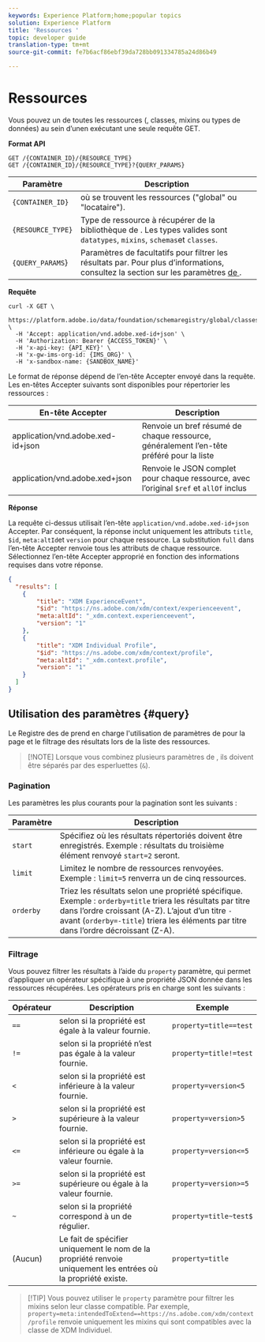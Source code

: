 ```yaml
---
keywords: Experience Platform;home;popular topics
solution: Experience Platform
title: 'Ressources '
topic: developer guide
translation-type: tm+mt
source-git-commit: fe7b6acf86ebf39da728bb091334785a24d86b49

---
```



# Ressources 

Vous pouvez  un de toutes les ressources (, classes, mixins ou types de données) au sein d’unen exécutant une seule requête GET.

**Format API**

```http
GET /{CONTAINER_ID}/{RESOURCE_TYPE}
GET /{CONTAINER_ID}/{RESOURCE_TYPE}?{QUERY_PARAMS}
```

| Paramètre | Description |
| --- | --- |
| `{CONTAINER_ID}` | où se trouvent les ressources (&quot;global&quot; ou &quot;locataire&quot;). |
| `{RESOURCE_TYPE}` | Type de ressource à récupérer de la bibliothèque de . Les types valides sont `datatypes`, `mixins`, `schemas`et `classes`. |
| `{QUERY_PARAMS`} | Paramètres de  facultatifs pour filtrer les résultats par. Pour plus d’informations, consultez la section sur les paramètres [de ](#query) . |

**Requête**

```SHELL
curl -X GET \
  https://platform.adobe.io/data/foundation/schemaregistry/global/classes&limit=2 \
  -H 'Accept: application/vnd.adobe.xed-id+json' \
  -H 'Authorization: Bearer {ACCESS_TOKEN}' \
  -H 'x-api-key: {API_KEY}' \
  -H 'x-gw-ims-org-id: {IMS_ORG}' \
  -H 'x-sandbox-name: {SANDBOX_NAME}'
```

Le format de réponse dépend de l’en-tête Accepter envoyé dans la requête. Les en-têtes Accepter suivants sont disponibles pour répertorier les ressources :

| En-tête Accepter | Description |
| ------- | ------------ |
| application/vnd.adobe.xed-id+json | Renvoie un bref résumé de chaque ressource, généralement l’en-tête préféré pour la liste |
| application/vnd.adobe.xed+json | Renvoie le  JSON complet pour chaque ressource, avec l’original `$ref` et `allOf` inclus |

**Réponse**

La requête ci-dessus utilisait l’en-tête `application/vnd.adobe.xed-id+json` Accepter. Par conséquent, la réponse inclut uniquement les attributs `title`, `$id`, `meta:altId`et `version` pour chaque ressource. La substitution `full` dans l’en-tête Accepter renvoie tous les attributs de chaque ressource. Sélectionnez l’en-tête Accepter approprié en fonction des informations requises dans votre réponse.

```JSON
{
  "results": [
    {
        "title": "XDM ExperienceEvent",
        "$id": "https://ns.adobe.com/xdm/context/experienceevent",
        "meta:altId": "_xdm.context.experienceevent",
        "version": "1"
    },
    {
        "title": "XDM Individual Profile",
        "$id": "https://ns.adobe.com/xdm/context/profile",
        "meta:altId": "_xdm.context.profile",
        "version": "1"
    }
  ]
}
```

## Utilisation des paramètres {#query}

Le Registre des  de prend en charge l&#39;utilisation de paramètres  de pour la page et le filtrage des résultats lors de la liste des ressources.

>[!NOTE] Lorsque vous combinez plusieurs paramètres de , ils doivent être séparés par des esperluettes (`&`).

### Pagination

Les paramètres  les plus courants pour la pagination sont les suivants :

| Paramètre | Description |
| --- | --- |
| `start` | Spécifiez où les résultats répertoriés doivent être enregistrés. Exemple :  résultats du troisième élément renvoyé `start=2` seront. |
| `limit` | Limitez le nombre de ressources renvoyées. Exemple : `limit=5` renverra un de cinq ressources. |
| `orderby` | Triez les résultats selon une propriété spécifique. Exemple : `orderby=title` triera les résultats par titre dans l’ordre croissant (A-Z). L’ajout d’un titre `-` avant (`orderby=-title`) triera les éléments par titre dans l’ordre décroissant (Z-A). |

### Filtrage

Vous pouvez filtrer les résultats à l’aide du `property` paramètre, qui permet d’appliquer un opérateur spécifique à une propriété JSON donnée dans les ressources récupérées. Les opérateurs pris en charge sont les suivants :

| Opérateur | Description | Exemple |
| --- | --- | --- |
| `==` | selon si la propriété est égale à la valeur fournie. | `property=title==test` |
| `!=` | selon si la propriété n’est pas égale à la valeur fournie. | `property=title!=test` |
| `<` | selon si la propriété est inférieure à la valeur fournie. | `property=version<5` |
| `>` | selon si la propriété est supérieure à la valeur fournie. | `property=version>5` |
| `<=` | selon si la propriété est inférieure ou égale à la valeur fournie. | `property=version<=5` |
| `>=` | selon si la propriété est supérieure ou égale à la valeur fournie. | `property=version>=5` |
| `~` | selon si la propriété correspond à un  de régulier. | `property=title~test$` |
| (Aucun) | Le fait de spécifier uniquement le nom de la propriété renvoie uniquement les entrées où la propriété existe. | `property=title` |

>[!TIP] Vous pouvez utiliser le `property` paramètre pour filtrer les mixins selon leur classe compatible. Par exemple, `property=meta:intendedToExtend==https://ns.adobe.com/xdm/context/profile` renvoie uniquement les mixins qui sont compatibles avec la classe de XDM Individuel.
